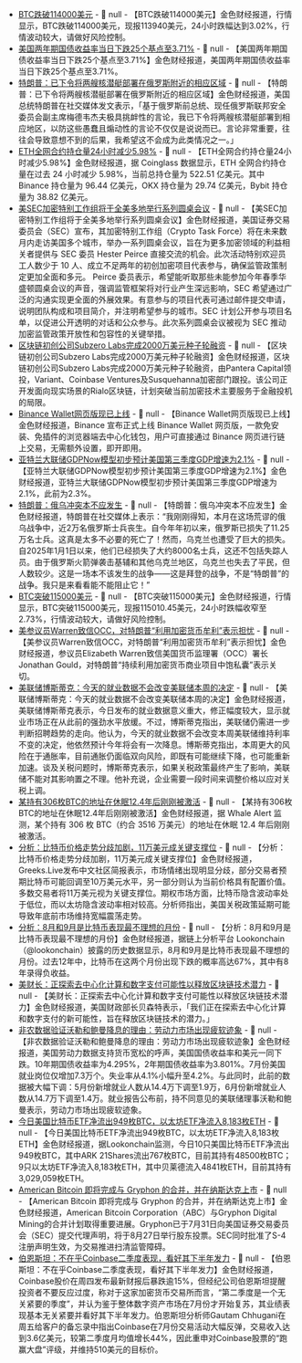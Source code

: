 - [BTC跌破114000美元]() - 📰 null - 【BTC跌破114000美元】金色财经报道，行情显示，BTC跌破114000美元，现报113940美元，24小时跌幅达到3.02%，行情波动较大，请做好风险控制。
- [美国两年期国债收益率当日下跌25个基点至3.71%]() - 📰 null - 【美国两年期国债收益率当日下跌25个基点至3.71%】金色财经报道，美国两年期国债收益率当日下跌25个基点至3.71%。
- [特朗普：已下令将两艘核潜艇部署在俄罗斯附近的相应区域](https://flash.jin10.com/detail/20250802005553198800) - 📰 null - 【特朗普：已下令将两艘核潜艇部署在俄罗斯附近的相应区域】金色财经报道，美国总统特朗普在社交媒体发文表示，「基于俄罗斯前总统、现任俄罗斯联邦安全委员会副主席梅德韦杰夫极具挑衅性的言论，我已下令将两艘核潜艇部署到相应地区，以防这些愚蠢且煽动性的言论不仅仅是说说而已。言论非常重要，往往会导致意想不到的后果，我希望这不会成为此类情况之一。」
- [ETH全网合约持仓量24小时减少5.98%](https://www.coinglass.com/zh/BitcoinOpenInterest) - 📰 null - 【ETH全网合约持仓量24小时减少5.98%】金色财经报道，据 Coinglass 数据显示，ETH 全网合约持仓量在过去 24 小时减少 5.98%，当前总持仓量为 522.51 亿美元。其中 Binance 持仓量为 96.44 亿美元，OKX 持仓量为 29.74 亿美元，Bybit 持仓量为 38.82 亿美元。
- [美SEC加密特别工作组将于全美多地举行系列圆桌会议](https://www.sec.gov/newsroom/press-releases/2025-102-road-sec-crypto-task-force-host-series-roundtables-across-us) - 📰 null - 【美SEC加密特别工作组将于全美多地举行系列圆桌会议】金色财经报道，美国证券交易委员会（SEC）宣布，其加密特别工作组（Crypto Task Force）将在未来数月内走访美国多个城市，举办一系列圆桌会议，旨在为更多加密领域的利益相关者提供与 SEC 委员 Hester Peirce 直接交流的机会。此次活动特别欢迎员工人数少于 10 人、成立不足两年的初创加密项目代表参与，确保监管政策制定更加全面和多元。 
Peirce 委员表示，希望能听取那些未能参加今年春季华盛顿圆桌会议的声音，强调监管框架将对行业产生深远影响，SEC 希望通过广泛的沟通实现更全面的外展效果。有意参与的项目代表可通过邮件提交申请，说明团队构成和项目简介，并注明希望参与的城市。SEC 计划公开参与项目名单，以促进公开透明的对话和公众参与。此次系列圆桌会议被视为 SEC 推动加密监管政策开放性和包容性的关键举措。
- [区块链初创公司Subzero Labs完成2000万美元种子轮融资](https://fortune.com/crypto/2025/08/01/subzero-labs-seed-raise-pantera-capital-blockchain-rialo/) - 📰 null - 【区块链初创公司Subzero Labs完成2000万美元种子轮融资】金色财经报道，区块链初创公司Subzero Labs完成2000万美元种子轮融资，由Pantera Capital领投，Variant、Coinbase Ventures及Susquehanna加密部门跟投。该公司正开发面向现实场景的Rialo区块链，计划突破当前加密技术主要服务于金融投机的局限。
- [Binance Wallet网页版现已上线](https://x.com/BinanceWallet/status/1951310563386204478) - 📰 null - 【Binance Wallet网页版现已上线】金色财经报道，Binance 宣布正式上线 Binance Wallet 网页版，一款免安装、免插件的浏览器端去中心化钱包，用户可直接通过 Binance 网页进行链上交易，无需额外设置，即开即用。
- [亚特兰大联储GDPNow模型初步预计美国第三季度GDP增速为2.1%](https://flash.jin10.com/detail/20250802000351709800) - 📰 null - 【亚特兰大联储GDPNow模型初步预计美国第三季度GDP增速为2.1%】金色财经报道，亚特兰大联储GDPNow模型初步预计美国第三季度GDP增速为2.1%，此前为2.3%。
- [特朗普：俄乌冲突本不应发生](https://flash.jin10.com/detail/20250801234507204800) - 📰 null - 【特朗普：俄乌冲突本不应发生】金色财经报道，特朗普在社交媒体上表示：“我刚刚得知，本月在这场荒谬的俄乌战争中，近2万名俄罗斯士兵丧生。自今年年初以来，俄罗斯已损失了11.25万名士兵。这真是太多不必要的死亡了！然而，乌克兰也遭受了巨大的损失。自2025年1月1日以来，他们已经损失了大约8000名士兵，这还不包括失踪人员。由于俄罗斯火箭弹袭击基辅和其他乌克兰地区，乌克兰也失去了平民，但人数较少。这是一场本不该发生的战争——这是拜登的战争，不是“特朗普”的战争。我只是来看看能不能阻止它！”
- [BTC突破115000美元]() - 📰 null - 【BTC突破115000美元】金色财经报道，行情显示，BTC突破115000美元，现报115010.45美元，24小时跌幅收窄至2.73%，行情波动较大，请做好风险控制。
- [美参议员Warren致信OCC，对特朗普“利用加密货币牟利”表示担忧](https://x.com/BitcoinNewsCom/status/1951304161951363259) - 📰 null - 【美参议员Warren致信OCC，对特朗普“利用加密货币牟利”表示担忧】金色财经报道，参议员Elizabeth Warren致信美国货币监理署（OCC）署长Jonathan Gould，对特朗普“持续利用加密货币商业项目中饱私囊”表示关切。
- [美联储博斯蒂克：今天的就业数据不会改变美联储本周的决定](https://flash.jin10.com/detail/20250801225913905800) - 📰 null - 【美联储博斯蒂克：今天的就业数据不会改变美联储本周的决定】金色财经报道，美联储博斯蒂克表示，今日发布的就业数据意义重大，修正幅度较大，显示就业市场正在从此前的强劲水平放缓。不过，博斯蒂克指出，美联储仍需进一步判断招聘趋势的走向。他认为，今天的就业数据不会改变本周美联储维持利率不变的决定，他依然预计今年将会有一次降息。博斯蒂克指出，本周更大的风险在于通胀率，目前通胀仍面临双向风险，即既有可能继续下降，也可能重新加速。谈及关税问题时，博斯蒂克表示，如果关税政策最终产生了影响，美联储不能对其影响置之不理。他补充说，企业需要一段时间来调整价格以应对关税上调。
- [某持有306枚BTC的地址在休眠12.4年后刚刚被激活](https://x.com/whale_alert/status/1951301829553197155) - 📰 null - 【某持有306枚BTC的地址在休眠12.4年后刚刚被激活】金色财经报道，据 Whale Alert 监测，某个持有 306 枚 BTC（约合 3516 万美元）的地址在休眠 12.4 年后刚刚被激活。
- [分析：比特币价格走势分歧加剧，11万美元成关键支撑位](https://x.com/BTC__options/status/1951295215400264144) - 📰 null - 【分析：比特币价格走势分歧加剧，11万美元成关键支撑位】金色财经报道，Greeks.Live发布中文社区简报表示，市场情绪出现明显分歧，部分交易者预期比特币可能回调至10万美元水平，另一部分则认为当前价格具有配置价值。多数交易者将11万美元视为关键支撑位。期权市场方面，比特币隐含波动率处于低位，而以太坊隐含波动率相对较高。分析师指出，美国关税政策延期可能导致年底前市场维持宽幅震荡走势。
- [分析：8月和9月是比特币表现最不理想的月份](https://x.com/lookonchain/status/1951297049875587246) - 📰 null - 【分析：8月和9月是比特币表现最不理想的月份】金色财经报道，据链上分析平台 Lookonchain（@lookonchain）披露的历史数据显示，8月和9月是比特币表现最不理想的月份。过去12年中，比特币在这两个月份出现下跌的概率高达67%，其中有8年录得负收益。
- [美财长：正探索去中心化计算和数字支付可能性以释放区块链技术潜力](https://x.com/Cointelegraph/status/1951297238879109431) - 📰 null - 【美财长：正探索去中心化计算和数字支付可能性以释放区块链技术潜力】金色财经报道，美国财政部长贝森特表示，「我们正在探索去中心化计算和数字支付的新可能性，旨在释放区块链技术的潜力。」
- [非农数据验证沃勒和鲍曼降息的理由：劳动力市场出现疲软迹象](https://flash.jin10.com/detail/20250801210200899800) - 📰 null - 【非农数据验证沃勒和鲍曼降息的理由：劳动力市场出现疲软迹象】金色财经报道，美国劳动力数据支持货币宽松的呼声，美国国债收益率和美元一同下跌。10年期国债收益率为4.295%，2年期国债收益率为3.801%。7月份美国就业岗位仅增加7.3万个。失业率从4.1%小幅升至4.2%。与此同时，此前的数据被大幅下调：5月份新增就业人数从14.4万下调至1.9万，6月份新增就业人数从14.7万下调至1.4万。就业报告公布前，持不同意见的美联储理事沃勒和鲍曼表示，劳动力市场出现疲软迹象。
- [今日美国比特币ETF净流出949枚BTC，以太坊ETF净流入8,183枚ETH](https://x.com/lookonchain/status/1951294110389903580) - 📰 null - 【今日美国比特币ETF净流出949枚BTC，以太坊ETF净流入8,183枚ETH】金色财经报道，据Lookonchain监测，今日10只美国比特币ETF净流出949枚BTC，其中ARK 21Shares流出767枚BTC，目前其持有48500枚BTC；9只以太坊ETF净流入8,183枚ETH，其中贝莱德流入4841枚ETH，目前其持有3,029,059枚ETH。
- [American Bitcoin 即将完成与 Gryphon 的合并，并在纳斯达克上市](https://theminermag.com/news/2025-08-01/american-bitcoin-gryphon) - 📰 null - 【American Bitcoin 即将完成与 Gryphon 的合并，并在纳斯达克上市】金色财经报道，American Bitcoin Corporation（ABC）与Gryphon Digital Mining的合并计划取得重要进展。Gryphon已于7月31日向美国证券交易委员会（SEC）提交代理声明，将于8月27日举行股东投票。SEC同时批准了S-4注册声明生效，为交易推进扫清监管障碍。
- [伯恩斯坦：不在乎Coinbase二季度表现，看好其下半年发力](https://www.theblock.co/post/365255/bernstein-says-q2-is-the-quarter-that-doesnt-matter-for-coinbase-as-stock-tumbles-15-per-cent-post-earnings) - 📰 null - 【伯恩斯坦：不在乎Coinbase二季度表现，看好其下半年发力】金色财经报道，Coinbase股价在周四发布最新财报后暴跌逾15%，但经纪公司伯恩斯坦提醒投资者不要反应过度，称对于这家加密货币交易所而言，“第二季度是一个无关紧要的季度”，并认为鉴于整体数字资产市场在7月份才开始复苏，其业绩表现基本无关紧要并看好其下半年发力。伯恩斯坦分析师Gautam Chhugani在周五给客户的备忘录中指出Coinbase在7月份交易活动大幅反弹，交易收入达到3.6亿美元，较第二季度月均值增长44%，因此重申对Coinbase股票的“跑赢大盘”评级，并维持510美元的目标价。
